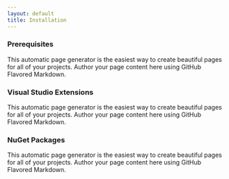 ```yaml
---
layout: default
title: Installation
---
```


### Prerequisites
This automatic page generator is the easiest way to create beautiful pages for all of your projects. Author your page content here using GitHub Flavored Markdown.

### Visual Studio Extensions
This automatic page generator is the easiest way to create beautiful pages for all of your projects. Author your page content here using GitHub Flavored Markdown.

### NuGet Packages
This automatic page generator is the easiest way to create beautiful pages for all of your projects. Author your page content here using GitHub Flavored Markdown.

